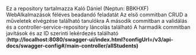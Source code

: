 Ez a repository tartalmazza Kaló Dániel (Neptun: BBKHXF) WebAlkalmazások féléves beadandó feladatát
Az első commitban CRUD a műveletek elvégzése található tanulókra
A második commitban a validálás és a controller-service-repository láncolás található
A harmadik commitban javítások és az ID szerinti lekérdezés található
(**http://localhost:8080/swagger-ui/index.html?configUrl=/v3/api-docs/swagger-config#/main-controller/allStudents)**
